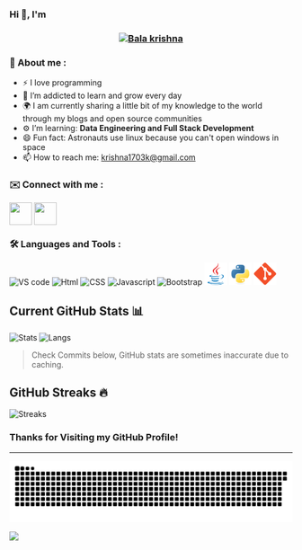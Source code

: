 ### Hi 👋, I'm 

<h3 align="center"><a href="https://github.com/Krishna-A17">
   <img alt="Bala krishna" src="https://readme-typing-svg.herokuapp.com/?lines=Bala+krishna;Full-Stack-developer+Data-Enginner&font=Fira%20Code&width=440&height=45&color=68C3D4&vCenter=true&size=21"></a>
</h3>

<h3>🔎 About me :</h3>

- ⚡ I love programming
- 🌱 I’m addicted to learn and grow every day
- 🌍 I am currently sharing a little bit of my knowledge to the world through my blogs and open source communities
- ⚙️ I’m learning: **Data Engineering and Full Stack Development**
- 😄 Fun fact: Astronauts use linux because you can't open windows in space
- 📫 How to reach me: krishna1703k@gmail.com


<h3>✉️ Connect with me :</h3>
<p>
   <a href="https://www.linkedin.com/in/balakrishna-alampalli-7b4281216/" ><img align="center" src="https://img.icons8.com/color/48/000000/linkedin.png" alt="" height="40" width="40"/></a>
   <a href="krishna1703k@gmail.com"><img align="center" src="https://img.icons8.com/color/48/000000/gmail.png" alt="" height="40" width="40"/></a>
   
</p>

<h3>🛠 Languages and Tools :</h3>
<p>
   <!-- Vs Code -->   
   <img src="https://img.icons8.com/fluent/48/000000/visual-studio-code-2019.png" alt="VS code" width="40" height="40"/>
   <!-- HTML -->
   <img src="https://img.icons8.com/color/48/000000/html-5--v1.png" alt="Html" width="40" height="40"/>
  
   <!-- CSS -->
   <img src="https://img.icons8.com/color/48/000000/css3.png" alt="CSS" width="40" height="40"/>

   <!-- JavaScript -->
   <img src="https://img.icons8.com/color/48/000000/javascript.png" alt="Javascript" width="40" height="40"/>

   <!-- Bootstrap -->
   <img src="https://img.icons8.com/color/48/000000/bootstrap.png" alt="Bootstrap" width="40" height="40"/>
   
   <!-- Java -->
   <img src="https://raw.githubusercontent.com/devicons/devicon/master/icons/java/java-original.svg" alt="Java" width="40" height="40"/>
  
   <!-- Python -->
   <img src="https://raw.githubusercontent.com/devicons/devicon/master/icons/python/python-original.svg" alt="Python" width="40" height="40"/>
  


   <!-- Git -->
   <img src="https://raw.githubusercontent.com/devicons/devicon/master/icons/git/git-original.svg" alt="Git" width="40" height="40"/>

</p>




## Current GitHub Stats 📊
![Stats](https://github-readme-stats.vercel.app/api?username=Krishna-A17&show_icons=true&hide_border=false&theme=jolly&count_private=true&include_all_commits=true)
![Langs](https://github-readme-stats.vercel.app/api/top-langs/?username=Krishna-A17&show_icons=true&hide_border=false&theme=jolly&count_private=true&include_all_commits=true&layout=compact)
> Check Commits below, GitHub stats are sometimes inaccurate due to caching.

## GitHub Streaks 🔥
![Streaks](http://github-readme-streak-stats.herokuapp.com?user=Krishna-A17&theme=jolly&date_format=j%20M%5B%20Y%5D)

### Thanks for Visiting my GitHub Profile!

---
<p align="center">
<img src="https://github.com/Krishna-A17/Krishna-A17/blob/main/github-contribution-grid-snake.svg">
</p>

[![](https://visitcount.itsvg.in/api?id=Krishna-A17&pretty=true)](https://visitcount.itsvg.in)

